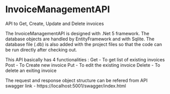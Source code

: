 # InvoiceManagementAPI
API to Get, Create, Update and Delete invoices

The InvoiceManagementAPI is designed with .Net 5 framework. The database objects are handled by EntityFramework and with Sqlite. 
The database file (.db) is also added with the project files so that the code can be run directly after checking out.

This API basically has 4 functionalities :
  Get - To get list of existing invoices
  Post - To Create new invoice
  Put - To edit the existing invoice
  Delete - To delete an exiting invoice

The request and response object structure can be refered from API swagger link - https://localhost:5001/swagger/index.html
